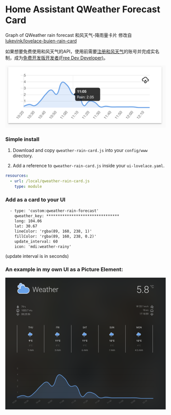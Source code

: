 # Home Assistant QWeather Forecast Card
Graph of QWeather rain forecast 
和风天气-降雨量卡片
修改自[lukevink/lovelace-buien-rain-card](https://github.com/lukevink/lovelace-buien-rain-card)

如果想要免费使用和风天气的API，使用前需要[注册和风天气](https://id.qweather.com/#/register?redirect=https%3A%2F%2Fconsole.qweather.com)的账号并完成实名制，成为[免费开发版开发者(Free Dev Developer)](https://dev.qweather.com/help/general/)。

![Preview Image](https://github.com/Mashiro-Sorata/lovelace-qweather-rain-card/blob/master/qweather-card-screenshot1.png?raw=true)

### Simple install

1. Download and copy `qweather-rain-card.js` into your `config/www` directory.

2. Add a reference to `qweather-rain-card.js` inside your `ui-lovelace.yaml`.

  ```yaml
  resources:
    - url: /local/qweather-rain-card.js
      type: module
  ```

### Add as a card to your UI

      - type: 'custom:qweather-rain-forecast'
        qweather_key: ********************************
        long: 104.06
        lat: 30.67
        lineColor: 'rgba(89, 160, 238, 1)'
        fillColor: 'rgba(89, 160, 238, 0.2)'
        update_interval: 60
        icon: 'mdi:weather-rainy'
        
 (update interval is in seconds)

### An example in my own UI as a Picture Element:

![Preview Image](https://github.com/Mashiro-Sorata/lovelace-qweather-rain-card/blob/master/qweather-card-screenshot2.png?raw=true)
